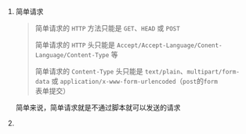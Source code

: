 1. 简单请求

   > 简单请求的 `HTTP` 方法只能是 `GET`、`HEAD` 或 `POST`
   >
   > 简单请求的 `HTTP` 头只能是 `Accept/Accept-Language/Conent-Language/Content-Type` 等
   >
   > 简单请求的 `Content-Type` 头只能是 `text/plain`、`multipart/form-data` 或 `application/x-www-form-urlencoded`（`post`的`form`表单提交）

   简单来说，简单请求就是不通过脚本就可以发送的请求

2. 